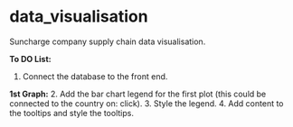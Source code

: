 # data_visualisation
Suncharge company supply chain data visualisation.

**To DO List:**
1. Connect the database to the front end.
   
**1st Graph:**
2. Add the bar chart legend for the first plot (this could be connected to the country on: click).
3. Style the legend.
4. Add content to the tooltips and style the tooltips.
